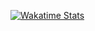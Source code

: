 [![Wakatime Stats](https://github-readme-stats.vercel.app/api/wakatime?username=kidmortal&theme=github_dark&layout=compact&custom_title=Most%20Used%20Languages&border_color=30363d)](https://wakatime.com/@kidmortal)

